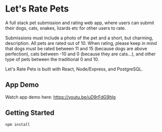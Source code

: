 # Let's Rate Pets #
A full stack pet submission and rating web app, where users can submit their dogs, cats, snakes, lizards etc for other users to rate.

Submissions must include a photo of the pet and a short, but charming, description. All pets are rated out of 10. When rating, please keep in mind that dogs must be rated between 11 and 15 (because dogs are above perfection), cats between -10 and 0 (because they are cats...), and other type of pets between the traditional 0 and 10.

Let's Rate Pets is built with React, Node/Express, and PostgreSQL.

## App Demo ##
Watch app demo here: https://youtu.be/uD9rFdG9hlg

## Getting Started ##
```
npm install
```